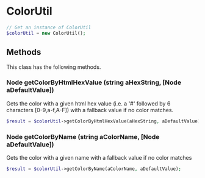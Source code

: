 # ColorUtil

```php
// Get an instance of ColorUtil
$colorUtil = new ColorUtil();
```


## Methods
This class has the following methods.


### Node getColorByHtmlHexValue (string aHexString, [Node aDefaultValue])
Gets the color with a given html hex value (i.e. a '#' followed by 6 characters [0-9,a-f,A-F]) with a fallback value if no color matches.

```php
$result = $colorUtil->getColorByHtmlHexValue(aHexString, aDefaultValue);
```


### Node getColorByName (string aColorName, [Node aDefaultValue])
Gets the color with a given name with a fallback value if no color matches

```php
$result = $colorUtil->getColorByName(aColorName, aDefaultValue);
```

